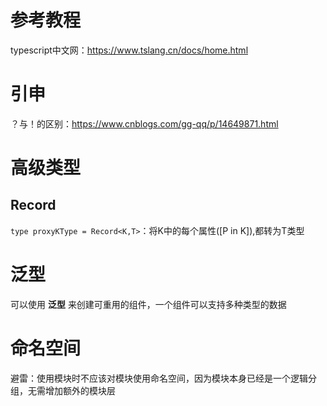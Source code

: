 # 参考教程

typescript中文网：https://www.tslang.cn/docs/home.html

# 引申

？与！的区别：https://www.cnblogs.com/gg-qq/p/14649871.html

# 高级类型

## Record

`type proxyKType = Record<K,T>`：将K中的每个属性([P in K]),都转为T类型

# 泛型

可以使用 **泛型** 来创建可重用的组件，一个组件可以支持多种类型的数据

# 命名空间

避雷：使用模块时不应该对模块使用命名空间，因为模块本身已经是一个逻辑分组，无需增加额外的模块层
